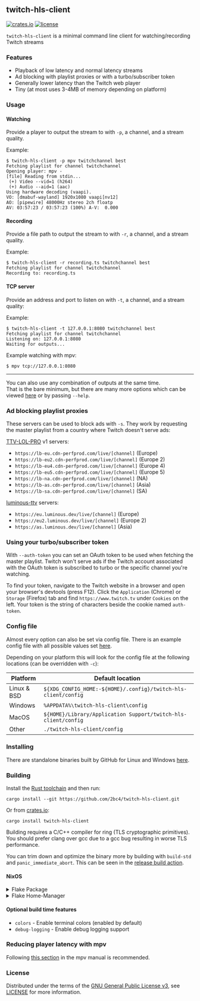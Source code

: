 ## twitch-hls-client
[![crates.io](https://img.shields.io/crates/v/twitch-hls-client.svg)](https://crates.io/crates/twitch-hls-client)
[![license](https://img.shields.io/github/license/2bc4/twitch-hls-client.svg)](LICENSE)

`twitch-hls-client` is a minimal command line client for watching/recording Twitch streams

### Features
- Playback of low latency and normal latency streams
- Ad blocking with playlist proxies or with a turbo/subscriber token
- Generally lower latency than the Twitch web player
- Tiny (at most uses 3-4MB of memory depending on platform)

### Usage
#### Watching
Provide a player to output the stream to with `-p`, a channel, and a stream quality.

Example:
```
$ twitch-hls-client -p mpv twitchchannel best
Fetching playlist for channel twitchchannel
Opening player: mpv -
[file] Reading from stdin...
 (+) Video --vid=1 (h264)
 (+) Audio --aid=1 (aac)
Using hardware decoding (vaapi).
VO: [dmabuf-wayland] 1920x1080 vaapi[nv12]
AO: [pipewire] 48000Hz stereo 2ch floatp
AV: 03:57:23 / 03:57:23 (100%) A-V:  0.000
```

#### Recording
Provide a file path to output the stream to with `-r`, a channel, and a stream quality.

Example:
```
$ twitch-hls-client -r recording.ts twitchchannel best
Fetching playlist for channel twitchchannel
Recording to: recording.ts
```

#### TCP server
Provide an address and port to listen on with `-t`, a channel, and a stream quality:

Example:
```
$ twitch-hls-client -t 127.0.0.1:8080 twitchchannel best
Fetching playlist for channel twitchchannel
Listening on: 127.0.0.1:8080
Waiting for outputs...
```

Example watching with mpv:
```
$ mpv tcp://127.0.0.1:8080
```

----------

You can also use any combination of outputs at the same time.<br/>
That is the bare minimum, but there are many more options which can be viewed [here](src/usage) or by passing `--help`.

### Ad blocking playlist proxies
These servers can be used to block ads with `-s`. They work by requesting the master playlist from a country where Twitch doesn't serve ads:

[TTV-LOL-PRO](https://github.com/younesaassila/ttv-lol-pro/discussions/37#discussioncomment-5426032) v1 servers:
- `https://lb-eu.cdn-perfprod.com/live/[channel]` (Europe)
- `https://lb-eu2.cdn-perfprod.com/live/[channel]` (Europe 2)
- `https://lb-eu4.cdn-perfprod.com/live/[channel]` (Europe 4)
- `https://lb-eu5.cdn-perfprod.com/live/[channel]` (Europe 5)
- `https://lb-na.cdn-perfprod.com/live/[channel]` (NA)
- `https://lb-as.cdn-perfprod.com/live/[channel]` (Asia)
- `https://lb-sa.cdn-perfprod.com/live/[channel]` (SA)

[luminous-ttv](https://github.com/AlyoshaVasilieva/luminous-ttv) servers:
- `https://eu.luminous.dev/live/[channel]` (Europe)
- `https://eu2.luminous.dev/live/[channel]` (Europe 2)
- `https://as.luminous.dev/live/[channel]` (Asia)

### Using your turbo/subscriber token
With `--auth-token` you can set an OAuth token to be used when fetching the master playlist. Twitch won't serve ads if the Twitch account associated with the OAuth token is subscribed to turbo or the specific channel you're watching.

To find your token, navigate to the Twitch website in a browser and open your browser's devtools (press F12). Click the `Application` (Chrome) or `Storage` (Firefox) tab and find `https://www.twitch.tv` under `Cookies` on the left. Your token is the string of characters beside the cookie named `auth-token`.

### Config file
Almost every option can also be set via config file. There is an example config file with all possible values set [here](example_config).

Depending on your platform this will look for the config file at the following locations (can be overridden with `-c`):

|Platform   |Default location                                              |
|-----------|--------------------------------------------------------------|
|Linux & BSD|`${XDG_CONFIG_HOME:-${HOME}/.config}/twitch-hls-client/config`|
|Windows    |`%APPDATA%\twitch-hls-client\config`                          |
|MacOS      |`${HOME}/Library/Application Support/twitch-hls-client/config`|
|Other      |`./twitch-hls-client/config`                                  |

### Installing
There are standalone binaries built by GitHub for Linux and Windows [here](https://github.com/2bc4/twitch-hls-client/releases/latest).


### Building
Install the [Rust toolchain](https://rustup.rs) and then run:
```
cargo install --git https://github.com/2bc4/twitch-hls-client.git
```
Or from [crates.io](https://crates.io/crates/twitch-hls-client):
```
cargo install twitch-hls-client
```

Building requires a C/C++ compiler for ring (TLS cryptographic primitives). You should prefer clang over gcc due to a gcc bug resulting in worse TLS performance.

You can trim down and optimize the binary more by building with `build-std` and `panic_immediate_abort`. This can be seen in the [release build action](https://github.com/2bc4/twitch-hls-client/blob/master/.github/workflows/release.yaml#L56).

#### NixOS

<details closed>
<summary>Flake Package</summary>

```nix
# flake.nix

{
  inputs.twitch-hls-client.url = "github:2bc4/twitch-hls-client";
  # ...

  outputs = {nixpkgs, ...} @ inputs: {
    nixosConfigurations.HOSTNAME = nixpkgs.lib.nixosSystem {
      specialArgs = { inherit inputs; }; # this is the important part
      modules = [
        ./configuration.nix
      ];
    };
  } 
}
```

```nix
# configuration.nix

{inputs, pkgs, ...}: {
  programs.twitch-hls-client = {
    enable = true;
    package = inputs.twitch-hls-client.packages.${pkgs.system}.default;
  };
}
```

</details>

<details closed>
<summary>Flake Home-Manager</summary>

```nix
# twitch-hls-client.nix
{
  programs.twitch-hls-client = {
    enable = true;
    # ...

    # This is a example to use -c config file every time
    systemd.user.services.twitch-hls-client = {
      Unit = {
        Description = "Twitch HLS Client Service";
      };

      Service = {
        Type = "simple";
        ExecStart = "twitch-hls-client -c ${config.xdg.configHome}/twitch-hls-client/config";
        Restart = "always";
      };

      Install = {
        WantedBy = ["default.target"];
      };
    };
  };
}
```

</details>

#### Optional build time features
- `colors` - Enable terminal colors (enabled by default)
- `debug-logging` - Enable debug logging support

### Reducing player latency with mpv
Following [this section](https://mpv.io/manual/master/#low-latency-playback) in the mpv manual is recommended.

### License
Distributed under the terms of the [GNU General Public License v3](https://www.gnu.org/licenses/gpl-3.0.txt), see [LICENSE](LICENSE) for more information.
